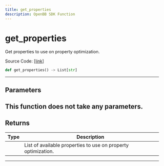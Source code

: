 ```yaml
---
title: get_properties
description: OpenBB SDK Function
---
```


# get_properties

Get properties to use on property optimization.

Source Code: [[link](https://github.com/OpenBB-finance/OpenBBTerminal/tree/main/openbb_terminal/portfolio/portfolio_optimization/optimizer_model.py#L3123)]
```python
def get_properties() -> List[str]
```
---
## Parameters
This function does not take any parameters.
---
## Returns
| Type | Description |
| ---- | ----------- |
|  | List of available properties to use on property optimization. |
---
